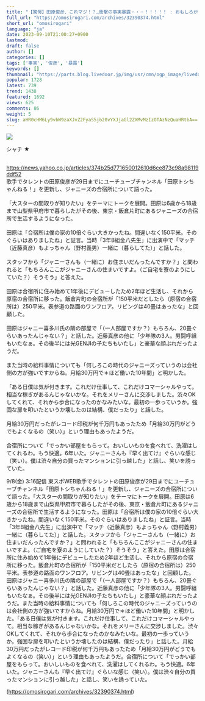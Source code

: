 ```yaml
---
title: "【驚愕】田原俊彦、これマジ！？…衝撃の事実暴露・・・！！！！！ : おもしろがり速報"
full_url: "https://omosirogari.com/archives/32390374.html"
short_url: "omosirogari"
language: "ja"
date: 2023-09-10T21:00:27+0900
lastmod: 
draft: false
author: []
categories: []
tags: ['事実', '俊彦', '暴露']
keywords: []
thumbnail: "https://parts.blog.livedoor.jp/img/usr/cmn/ogp_image/livedoor.png"
popular: 1728
latest: 739
trend: 1438
featured: 1692
views: 625
comments: 86
weight: 5
slug: aHR0cHM6Ly9vbW9zaXJvZ2FyaS5jb20vYXJjaGl2ZXMvMzIzOTAzNzQuaHRtbA==
---
```


![](https://parts.blog.livedoor.jp/img/usr/cmn/ogp_image/livedoor.png)

<div><p>シャチ ★ </p><br> <a target='_blank' href='https://news.yahoo.co.jp/articles/374b25d771650012610d6ce873c98a98119ddf52'>https://news.yahoo.co.jp/articles/374b25d771650012610d6ce873c98a98119ddf52</a> <br> 歌手でタレントの田原俊彦が29日までにユーチューブチャンネル「田原トシちゃんねる！」を更新し、ジャニーズの合宿所について語った。 <br> <br> 「大スターの間取りが知りたい」をテーマにトークを展開。田原は6歳から18歳まで山梨県甲府市で暮らしたがその後、東京・飯倉片町にあるジャニーズの合宿所で生活するようになった。 <br> <br> 田原は「合宿所は僕の家の10倍ぐらい大きかったね。間違いなく150平米。そのぐらいはありましたね」と証言。当時「3年B組金八先生」に出演中で「マッチ（近藤真彦）もよっちゃん（野村義男）一緒に（暮らしてた）」と話した。 <br> <br> スタッフから「ジャニーさんも（一緒に）お住まいだんったんですか？」と問われると「もちろんここがジャニーさんの住まいですよ。（ご自宅を寮のようにしていた？）そうそう」と答えた。 <br> <br> 田原は合宿所に住み始めて1年後にデビューしたため2年ほど生活し、それから原宿の合宿所に移った。飯倉片町の合宿所が「150平米だとしたら（原宿の合宿所は）250平米。表参道の路面のワンフロア。リビングは40畳はあったな」と回顧した。 <br> <br> 田原はジャニー喜多川氏の隣の部屋で「（一人部屋ですか？）もちろん、20畳ぐらいあったんじゃない？」と話した。近藤真彦の他に「少年隊の3人。男闘呼組もいたなぁ。その後半には光GENJIの子たちもいたし」と豪華な顔ぶれだったようだ。 <br> <br> また当時の給料事情についても「何しろこの時代のジャニーズっていうのは会社側の方が強いですからね。月給30万円で＊ほど働いた10年間」と明かした。 <br> <br> 「ある日僕は気が付きます。これだけ仕事して、これだけコマーシャルやって。相当な稼ぎがあるんじゃないかな。それをメリーさんに交渉しました。渋々OKしてくれて、それから歩合になったのかなみたいな。最初の一歩っていうか。強固な扉を叩いたというか壊したのは結構、僕だったり」と話した。 <br> <br> 月給30万円だったがレコード印税が何千万円もあったため「月給30万円がどうでもよくなるの（笑い）」という理由もあったようだ。 <br> <br> 合宿所について「でっかい部屋をもらって。おいしいものを食べれて、洗濯はしてくれるわ。もう快適。6年いた。ジャニーさんも『早く出てけ』ぐらいな感じ（笑い）。僕は渋々自分の買ったマンションに引っ越した」と話し、笑いを誘っていた。 <br> <p>9/8(金) 3:16配信 東スポWEB歌手でタレントの田原俊彦が29日までにユーチューブチャンネル「田原トシちゃんねる！」を更新し、ジャニーズの合宿所について語った。「大スターの間取りが知りたい」をテーマにトークを展開。田原は6歳から18歳まで山梨県甲府市で暮らしたがその後、東京・飯倉片町にあるジャニーズの合宿所で生活するようになった。田原は「合宿所は僕の家の10倍ぐらい大きかったね。間違いなく150平米。そのぐらいはありましたね」と証言。当時「3年B組金八先生」に出演中で「マッチ（近藤真彦）もよっちゃん（野村義男）一緒に（暮らしてた）」と話した。スタッフから「ジャニーさんも（一緒に）お住まいだんったんですか？」と問われると「もちろんここがジャニーさんの住まいですよ。（ご自宅を寮のようにしていた？）そうそう」と答えた。田原は合宿所に住み始めて1年後にデビューしたため2年ほど生活し、それから原宿の合宿所に移った。飯倉片町の合宿所が「150平米だとしたら（原宿の合宿所は）250平米。表参道の路面のワンフロア。リビングは40畳はあったな」と回顧した。田原はジャニー喜多川氏の隣の部屋で「（一人部屋ですか？）もちろん、20畳ぐらいあったんじゃない？」と話した。近藤真彦の他に「少年隊の3人。男闘呼組もいたなぁ。その後半には光GENJIの子たちもいたし」と豪華な顔ぶれだったようだ。また当時の給料事情についても「何しろこの時代のジャニーズっていうのは会社側の方が強いですからね。月給30万円で＊ほど働いた10年間」と明かした。「ある日僕は気が付きます。これだけ仕事して、これだけコマーシャルやって。相当な稼ぎがあるんじゃないかな。それをメリーさんに交渉しました。渋々OKしてくれて、それから歩合になったのかなみたいな。最初の一歩っていうか。強固な扉を叩いたというか壊したのは結構、僕だったり」と話した。月給30万円だったがレコード印税が何千万円もあったため「月給30万円がどうでもよくなるの（笑い）」という理由もあったようだ。合宿所について「でっかい部屋をもらって。おいしいものを食べれて、洗濯はしてくれるわ。もう快適。6年いた。ジャニーさんも『早く出てけ』ぐらいな感じ（笑い）。僕は渋々自分の買ったマンションに引っ越した」と話し、笑いを誘っていた。</p></div>

(https://omosirogari.com/archives/32390374.html)

